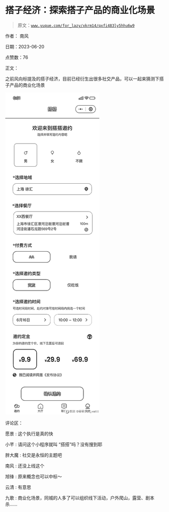 # 搭子经济：探索搭子产品的商业化场景

> 原文：[`www.yuque.com/for_lazy/xkrm14/qxfi483ly5hhu6w9`](https://www.yuque.com/for_lazy/xkrm14/qxfi483ly5hhu6w9)

作者： 南风

日期：2023-06-20

点赞数：76

正文：

之前风向标提及的搭子经济，目前已经衍生出很多社交产品，可以一起来猜测下搭子产品的商业化场景

![](img/5b82e6a4faeddca1e31a92d189193554.png)  

评论区：

愿景 : 这个执行是真的快

小芊 : 请问这个小程序就叫 “搭搭”吗？没有搜到耶

胖大魔 : 社交是永恒的主题吧

南风 : 还没上线这个

旭锋 : 原来概念也可以中标～

云清 : 有意思

九歌 : 商业化场景，同城的人多了可以组织线下活动，户外爬山，露营、剧本杀……

